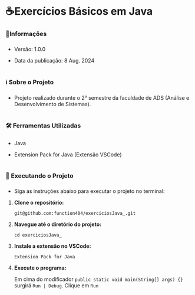 <h1 align="left">☕Exercícios Básicos em Java</h1>

###

<h3 align="left">📢Informações</h3>

###

- Versão: 1.0.0

- Data da publicação: 8 Aug. 2024

###

<h1></h1>

###

<h3 align="left">ℹ️ Sobre o Projeto</h3>

###

- Projeto realizado durante o 2° semestre da faculdade de ADS (Análise e Desenvolvimento de Sistemas).

###

<h1></h1>

###

<h3 align="left">🛠️ Ferramentas Utilizadas</h3>

###

- Java

- Extension Pack for Java (Extensão VSCode)

###

<h1></h1>

###

<h3 align="left">🚀 Executando o Projeto</h3>

###

- Siga as instruções abaixo para executar o projeto no terminal:


1. **Clone o repositório:**

   `git@github.com:function404/exerciciosJava_.git`
   
2. **Navegue até o diretório do projeto:**

   `cd exerciciosJava_`

3. **Instale a extensão no VSCode:**

    `Extension Pack for Java`

4. **Execute o programa:**

    Em cima do modificador `public static void main(String[] args) {}` surgirá `Run | Debug`. Clique em `Run` 
  
